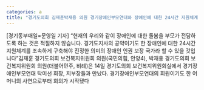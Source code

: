 ```yaml
---
categories: a
title: "경기도의회 김재훈박재용 의원 경기장애인부모연대와 장애인에 대한 24시간 지원체계 구축 관련 논의"
---
```

[경기동부매일=문영일 기자] “현재의 우리와 같이 장애인에 대한 돌봄을 부모가 전담하도록 하는 것은 적절하지 않습니다. 경기도지사의 공약이기도 한 장애인에 대한 24시간 지원체계를 조속하게 구축해야 진정한 의미의 장애인 인권 보장 국가라 할 수 있을 것입니다”김재훈 경기도의회 보건복지위원회 의원(국민의힘, 안양4), 박재용 경기도의회 보건복지위원회 의원(더불어민주, 비례)은 14일 경기도의회 보건복지위원회실에서 경기장애인부모연대 탁미선 회장, 지부장들과 만났다. 경기장애인부모연대의 회원이기도 한 어머니의 사연으로부터 회의가 시작됐다